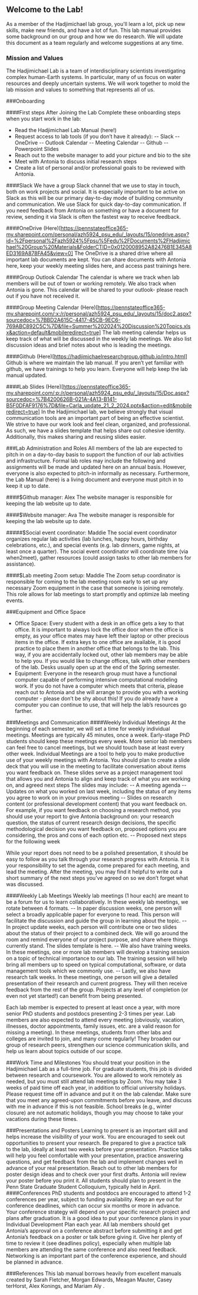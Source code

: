 ## Welcome to the Lab!
As a member of the Hadjimichael lab group, you'll learn a lot, pick up new skills, make new friends, and have a lot of fun. This lab manual provides some background on our group and how we do research. We will update this document as a team regularly and welcome suggestions at any time.

### Mission and Values
The Hadjimichael Lab is a team of interdisciplinary scientists investigating complex human-Earth systems. In particular, many of us focus on water resources and deeply uncertain systems. 
We will work together to mold the lab mission and values to something that represents all of us. 

###Onboarding 

####First steps After Joining the Lab
Complete these onboarding steps when you start work in the lab:

- Read the Hadjimichael Lab Manual (here!)
- Request access to lab tools (if you don’t have it already):
-- Slack 
-- OneDrive 
-- Outlook Calendar
--  Meeting Calendar
-- Github
-- Powerpoint Slides
- Reach out to the website manager to add your picture and bio to the site
- Meet with Antonia to discuss initial research steps
- Create a list of personal and/or professional goals to be reviewed with Antonia.

####Slack
We have a group Slack channel that we use to stay in touch, both on work projects and social. It is especially important to be active on Slack as this will be our primary day-to-day mode of building community and communication. We use Slack for quick day-to-day communication. If you need feedback from Antonia on something or have a document for review, sending it via Slack is often the fastest way to receive feedback.

####OneDrive (Here)[https://pennstateoffice365-my.sharepoint.com/personal/azh5924_psu_edu/_layouts/15/onedrive.aspx?id=%2Fpersonal%2Fazh5924%5Fpsu%5Fedu%2FDocuments%2FHadjimichael%20Group%20Materials&FolderCTID=0x0120008952A82476B1E345A8ED3169A878FA45&view=0]
The OneDrive is a shared drive where all important lab documents are kept. You can share documents with Antonia here, keep your weekly meeting slides here, and access past trainings here.

####Group Outlook Calendar 
The calendar is where we track when lab members will be out of town or working remotely. We also track when Antonia is gone. This calendar will be shared to your outlook- please reach out if you have not received it.

####Group Meeting Calendar (Here)[https://pennstateoffice365-my.sharepoint.com/:x:/r/personal/azh5924_psu_edu/_layouts/15/doc2.aspx?sourcedoc=%7BBD2A615C-4417-45CB-9EC6-769ABC892C5C%7D&file=Summer%202024%20Discussion%20Topics.xlsx&action=default&mobileredirect=true]
The lab meeting calendar helps us keep track of what will be discussed in the weekly lab meetings. We also list discussion ideas and brief notes about who is leading the meetings.

####Github (Here)[https://hadjimichaelresearchgroup.github.io/intro.html]
Github is where we maintain the lab manual. If you aren’t yet familiar with github, we have trainings to help you learn. Everyone will help keep the lab manual updated.

####Lab Slides (Here)[https://pennstateoffice365-my.sharepoint.com/:p:/r/personal/azh5924_psu_edu/_layouts/15/Doc.aspx?sourcedoc=%7B4200626B-021A-4A13-B141-B5F0DFAF9176%7D&file=Carla_update_21_2_2024.pptx&action=edit&mobileredirect=true]
In the Hadjimichael lab, we believe strongly that visual communication tools are an important part of being an effective scientist. We strive to have our work look and feel clean, organized, and professional. As such, we have a slides template that helps share out cohesive identity. Additionally, this makes sharing and reusing slides easier.

###Lab Administration and Roles
All members of the lab are expected to pitch in on a day-to-day basis to support the function of our lab activities and infrastructure. Formal lab roles may include the following and assignments will be made and updated here on an annual basis. However, everyone is also expected to pitch-in informally as necessary. Furthermore, the Lab Manual (here) is a living document and everyone must pitch in to keep it up to date.

####$Github manager: Alex
The website manager is responsible for keeping the lab website up to date. 

####$Website manager: Ava
The website manager is responsible for keeping the lab website up to date. 

#####$Social event coordinator: Maddie
The social event coordinator organizes regular lab activities (lab lunches, happy hours, birthday celebrations, etc.), and special events (e.g. lab dinners, game nights, at least once a quarter).
The social event coordinator will coordinate time (via when2meet), gather resources (could assign tasks to other lab members for assistance).

####$Lab meeting Zoom setup: Maddie
The Zoom setup coordinator is responsible for coming to the lab meeting room early to set up any necessary Zoom equipment in the case that someone is joining remotely. This role allows for lab meetings to start promptly and optimize lab meeting events.

###Equipment and Office Space
- Office Space: Every student with a desk in an office gets a key to that office. It is important to always lock the office door when the office is empty, as your office mates may have left their laptop or other precious items in the office. If extra keys to one office are available, it is good practice to place them in another office that belongs to the lab. This way, if you are accidentally locked out, other lab members may be able to help you. 
If you would like to change offices, talk with other members of the lab. Desks usually open up at the end of the Spring semester. 
- Equipment: Everyone in the research group must have a functional computer capable of performing intensive computational modeling work. If you do not have a computer which meets that criteria, please reach out to Antonia and she will arrange to provide you with a working computer - please don’t be shy about this! If you do already have a computer you can continue to use, that will help the lab’s resources go farther.

###Meetings and Communication
####Weekly Individual Meetings
At the beginning of each semester, we will set a time for weekly individual meetings. Meetings are typically 45 minutes, once a week. Early-stage PhD students should keep these meetings every week. More senior lab members can feel free to cancel meetings, but we should touch base at least every other week. Individual Meetings are a tool to help you to make productive use of your weekly meetings with Antonia. You should plan to create a slide deck that you will use in the meeting to facilitate conversation about items you want feedback on. These slides serve as a project management tool that allows you and Antonia to align and keep track of what you are working on, and agreed next steps
The slides may include:
--  A meeting agenda
--  Updates on what you worked on last week, including the status of any items you agree to work on in your previous meeting
--  Slides on research content (or professional development content) that you want feedback on. For example, if you want feedback on choosing a research method, you should use your report to give Antonia background on: your research question, the status of current research design decisions, the specific methodological decision you want feedback on, proposed options you are considering, the pros and cons of each option etc.
--  Proposed next steps for the following week

While your report does not need to be a polished presentation, it should be easy to follow as you talk through your research progress with Antonia. It is your responsibility to set the agenda, come prepared for each meeting, and lead the meeting. After the meeting, you may find it helpful to write out a short summary of the next steps you’ve agreed on so we don’t forget what was discussed.

####Weekly Lab Meetings
Weekly lab meetings (1 hour each) are meant to be a forum for us to learn collaboratively. In these weekly lab meetings, we rotate between 4 formats. 
-- In paper discussion weeks, one person will select a broadly applicable paper for everyone to read. This person will facilitate the discussion and guide the group in learning about the topic. 
-- In project update weeks, each person will contribute one or two slides about the status of their project to a combined deck. We will go around the room and remind everyone of our project purpose, and share where things currently stand. The slides template is here.
-- We also have training weeks. In these meetings, one or more lab members will develop a training session on a topic of technical importance to our lab. The training session will help bring all members up to speed on typical computational, software, or data management tools which we commonly use.
-- Lastly, we also have research talk weeks. In these meetings, one person will give a detailed presentation of their research and current progress. They will then receive feedback from the rest of the group. Projects at any level of completion (or even not yet started!) can benefit from being presented.

Each lab member is expected to present at least once a year, with more senior PhD students and postdocs presenting 2-3 times per year. Lab members are also expected to attend every meeting (obviously, vacation, illnesses, doctor appointments, family issues, etc. are a valid reason for missing a meeting). 
In these meetings, students from other labs and colleges are invited to join, and many come regularly! They broaden our group of research peers, strengthen our science communication skills, and help us learn about topics outside of our scope. 

###Work Time and Milestones
You should treat your position in the Hadjimichael Lab as a full-time job. For graduate students, this job is divided between research and coursework.
You are allowed to work remotely as needed, but you must still attend lab meetings by Zoom. You may take 3 weeks of paid time off each year, in addition to official university holidays. Please request time off in advance and put it on the lab calendar. Make sure that you meet any agreed-upon commitments before you leave, and discuss with me in advance if this is not feasible. School breaks (e.g., winter closure) are not automatic holidays, though you may choose to take your vacations during these times.

###Presentations and Posters
Learning to present is an important skill and helps increase the visibility of your work. You are  encouraged to seek out opportunities to present your research. Be prepared to give a practice talk to the lab, ideally at least two weeks before your presentation. Practice talks will help you feel comfortable with your presentation, practice answering questions, and get feedback from the lab and implement changes well in advance of your real presentation. Reach out to other lab members for poster design ideas and to check over your first drafts. Antonia will review your poster before you print it.
All students should plan to present in the Penn State Graduate Student Colloquium, typically held in April. 
####Conferences
PhD students and postdocs are encouraged to attend 1-2 conferences per year, subject to funding availability. Keep an eye out for conference deadlines, which can occur six months or more in advance. Your conference strategy will depend on your specific research project and plans after graduation. It is a good idea to put your conference plans in your Individual Development Plan each year. 
All lab members should get Antonia’s approval on a conference abstract before submitting it and get Antonia’s feedback on a poster or talk before giving it. Give her plenty of time to review it (see deadlines policy), especially when multiple lab members are attending the same conference and also need feedback.
Networking is an important part of the conference experience, and should be planned in advance.

###References
This lab manual borrows heavily from excellent manuals created by Sarah Fletcher, Morgan Edwards, Meagan Mauter, Casey terHorst, Alex Konings, and Mariam Aly .
